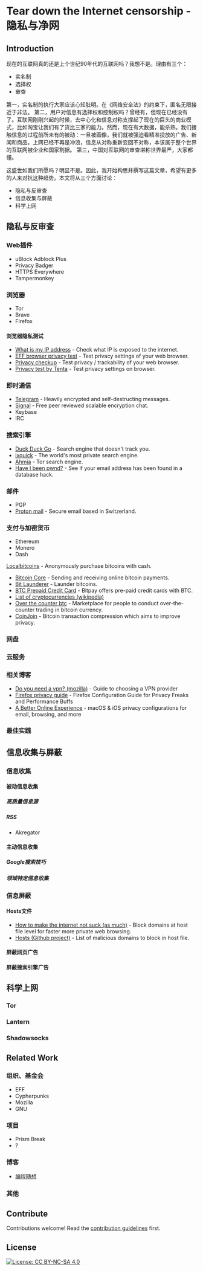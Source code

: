 # Tear down the Internet censorship - 隐私与净网

<!-- TOC -->

## Introduction

现在的互联网真的还是上个世纪90年代的互联网吗？我想不是。理由有三个：

- 实名制
- 选择权
- 审查

第一，实名制的执行大家应该心知肚明。在《网络安全法》的约束下，匿名无限接近于非法。
第二，用户对信息有选择权和控制权吗？曾经有，但现在已经没有了。互联网刚刚兴起的时候，去中心化和信息对称支撑起了现在的巨头的商业模式，比如淘宝让我们有了货比三家的能力。然而，现在有大数据，能杀熟。我们接触信息的过程前所未有的被动：一旦被画像，我们就被强迫看精准投放的广告、新闻和商品。上网已经不再是冲浪，信息从对称重新变回不对称，本该属于整个世界的互联网被企业和国家割据。
第三，中国对互联网的审查堪称世界最严，大家都懂。

这盛世如我们所愿吗？明显不是。因此，我开始构思并撰写这篇文章，希望有更多的人来对抗这种趋势。本文将从三个方面讨论：

- 隐私与反审查
- 信息收集与屏蔽
- 科学上网

## 隐私与反审查

### Web插件

- uBlock Adblock Plus
- Privacy Badger
- HTTPS Everywhere
- Tampermonkey

### 浏览器

- Tor
- Brave
- Firefox

#### 浏览器隐私测试

- [What is my IP address](http://whatismyipaddress.com/) - Check what IP is exposed to the internet.
- [EFF browser privacy test](https://panopticlick.eff.org/tracker) - Test privacy settings of your web browser.
- [Privacy checkup](https://ipinfo.info/html/privacy-check.php) - Test privacy / trackability of your web browser.
- [Privacy test by Tenta](https://tenta.com/test/) - Test privacy settings on browser.

### 即时通信

- [Telegram](https://telegram.org/) - Heavily encrypted and self-destructing messages.
- [Signal](https://whispersystems.org/) - Free peer reviewed scalable encryption chat.
- Keybase
- IRC

### 搜索引擎

- [Duck Duck Go](https://duckduckgo.com) - Search engine that doesn't track you.
- [ixquick](https://www.ixquick.com/) - The world's most private search engine.
- [Ahmia](https://ahmia.fi/) - Tor search engine.
- [Have I been pwnd?](https://haveibeenpwned.com/) - See if your email address has been found in a database hack.

### 邮件

- PGP
- [Proton mail](https://protonmail.com/) - Secure email based in Switzerland.

### 支付与加密货币

- Ethereum
- Monero
- Dash

 [Localbitcoins](https://localbitcoins.com/) - Anonymously purchase bitcoins with cash.
- [Bitcoin Core](https://bitcoin.org/en/download) - Sending and receiving online bitcoin payments.
- [Bit Launderer](https://bitlaunder.com/) - Launder bitcoins.
- [BTC Prepaid Credit Card](https://bitpay.com/card/) - Bitpay offers pre-paid credit cards with BTC.
- [List of cryptocurrencies (wikipedia)](https://en.wikipedia.org/wiki/List_of_cryptocurrencies)
- [Over the counter btc](https://bitcoin-otc.com/) - Marketplace for people to conduct over-the-counter trading in bitcoin currency.
- [CoinJoin](https://en.bitcoin.it/wiki/CoinJoin) - Bitcoin transaction compression which aims to improve privacy.


### 网盘

### 云服务

### 相关博客

- [Do you need a vpn? (mozilla)](https://blog.mozilla.org/internetcitizen/2017/08/29/do-you-need-a-vpn/) - Guide to choosing a VPN provider
- [Firefox privacy guide](http://12bytes.org/tech/firefox/firefoxgecko-configuration-guide-for-privacy-and-performance-buffs) - Firefox Configuration Guide for Privacy Freaks and Performance Buffs
- [A Better Online Experience](https://gacallea.github.io/posts/a-better-online-experience) - macOS & iOS privacy configurations for email, browsing, and more

### 最佳实践



## 信息收集与屏蔽

### 信息收集

#### 被动信息收集

##### 高质量信息源

##### RSS

- Akregator

#### 主动信息收集

##### Google搜索技巧

##### 领域特定信息收集

### 信息屏蔽

#### Hosts文件

- [How to make the internet not suck (as much)](http://someonewhocares.org/hosts/) - Block domains at host file level for faster more private web browsing.
- [Hosts (Github project)](https://github.com/StevenBlack/hosts) - List of malicious domains to block in host file.

#### 屏蔽网页广告

#### 屏蔽搜索引擎广告



## 科学上网

### Tor

### Lantern

### Shadowsocks


## Related Work

### 组织、基金会

- EFF
- Cypherpunks
- Mozilla
- GNU

### 项目

- Prism Break
- ?

### 博客

- [编程随想](https://program-think.blogspot.com) 

### 其他




## Contribute

Contributions welcome! Read the [contribution guidelines](contributing.md) first.

## License

[![License: CC BY-NC-SA 4.0](https://licensebuttons.net/l/by-nc-sa/4.0/80x15.png)](https://creativecommons.org/licenses/by-nc-sa/4.0/)

